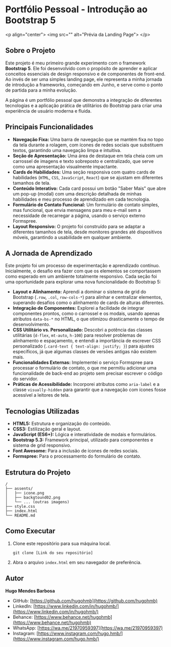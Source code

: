 # Portfólio Pessoal - Introdução ao Bootstrap 5

\<p align="center"\>
\<img src="" alt="Prévia da Landing Page"\>
\</p\>

## Sobre o Projeto

Este projeto é meu primeiro grande experimento com o framework **Bootstrap 5**. Ele foi desenvolvido com o propósito de aprender e aplicar conceitos essenciais de design responsivo e de componentes de front-end. Ao invés de ser uma simples landing page, ele representa a minha jornada de introdução a frameworks, começando em Junho, e serve como o ponto de partida para a minha evolução.

A página é um portfólio pessoal que demonstra a integração de diferentes tecnologias e a aplicação prática de utilitários do Bootstrap para criar uma experiência de usuário moderna e fluida.

## Principais Funcionalidades

  * **Navegação Fixa:** Uma barra de navegação que se mantém fixa no topo da tela durante a rolagem, com ícones de redes sociais que substituem textos, garantindo uma navegação limpa e intuitiva.
  * **Seção de Apresentação:** Uma área de destaque em tela cheia com um carrossel de imagens e texto sobreposto e centralizado, que serve como uma apresentação visualmente impactante.
  * **Cards de Habilidades:** Uma seção responsiva com quatro cards de habilidades (`HTML`, `CSS`, `JavaScript`, `React`) que se ajustam em diferentes tamanhos de tela.
  * **Conteúdo Interativo:** Cada card possui um botão "Saber Mais" que abre um pop-up (modal) com uma descrição detalhada de minhas habilidades e meu processo de aprendizado em cada tecnologia.
  * **Formulário de Contato Funcional:** Um formulário de contato simples, mas funcional, que envia mensagens para meu e-mail sem a necessidade de recarregar a página, usando o serviço externo Formspree.
  * **Layout Responsivo:** O projeto foi construído para se adaptar a diferentes tamanhos de tela, desde monitores grandes até dispositivos móveis, garantindo a usabilidade em qualquer ambiente.

## A Jornada de Aprendizado

Este projeto foi um processo de experimentação e aprendizado contínuo. Inicialmente, o desafio era fazer com que os elementos se comportassem como esperado em um ambiente totalmente responsivo. Cada seção foi uma oportunidade para explorar uma nova funcionalidade do Bootstrap 5:

  * **Layout e Alinhamento:** Aprendi a dominar o sistema de grid do Bootstrap (`.row`, `.col`, `row-cols-*`) para alinhar e centralizar elementos, superando desafios como o alinhamento de cards de alturas diferentes.
  * **Integração de Componentes:** Explorei a facilidade de integrar componentes prontos, como o carrossel e os modais, usando apenas atributos `data-bs-*` no HTML, o que otimizou drasticamente o tempo de desenvolvimento.
  * **CSS Utilitário vs. Personalizado:** Descobri a potência das classes utilitárias (`d-flex`, `mt-auto`, `h-100`) para resolver problemas de alinhamento e espaçamento, e entendi a importância de escrever CSS personalizado (`.card-text { text-align: justify; }`) para ajustes específicos, já que algumas classes de versões antigas não existem mais.
  * **Funcionalidades Externas:** Implementei o serviço Formspree para processar o formulário de contato, o que me permitiu adicionar uma funcionalidade de back-end ao projeto sem precisar escrever o código do servidor.
  * **Práticas de Acessibilidade:** Incorporei atributos como `aria-label` e a classe `visually-hidden` para garantir que a navegação com ícones fosse acessível a leitores de tela.

## Tecnologias Utilizadas

  - **HTML5:** Estrutura e organização do conteúdo.
  - **CSS3:** Estilização geral e layout.
  - **JavaScript (ES6+):** Lógica e interatividade de modais e formulários.
  - **Bootstrap 5.3:** Framework principal, utilizado para componentes e sistema de grid responsivo.
  - **Font Awesome:** Para a inclusão de ícones de redes sociais.
  - **Formspree:** Para o processamento do formulário de contato.

## Estrutura do Projeto

```
/
├── assents/
│   ├── icone.png
│   ├── backgtound02.png
│   └── ... (outras imagens)
├── style.css
├── index.html
└── README.md
```

## Como Executar

1.  Clone este repositório para sua máquina local.
    ```
    git clone [Link do seu repositório]
    ```
2.  Abra o arquivo `index.html` em seu navegador de preferência.

## Autor

**Hugo Mendes Barbosa**

  - GitHub: [https://github.com/hugohmb](https://github.com/hugohmb)
  - LinkedIn: [https://www.linkedin.com/in/hugohmb/](https://www.linkedin.com/in/hugohmb/)
  - Behance: [https://www.behance.net/hugohmb](https://www.behance.net/hugohmb)
  - WhatsApp: [https://wa.me/21970959397](https://wa.me/21970959397)
  - Instagram: [https://www.instagram.com/hugo.hmb/](https://www.instagram.com/hugo.hmb/)
